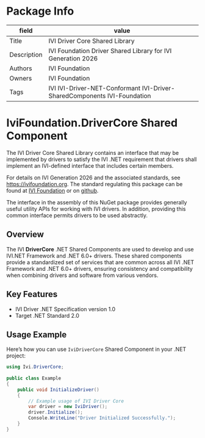 # Package Info

|field   | value |
|---     |  ---  |
|Title   | IVI Driver Core Shared Library |
|Description |IVI Foundation Driver Shared Library for IVI Generation 2026  |
|Authors |  IVI Foundation |
|Owners  | IVI Foundation |
|Tags    | IVI  IVI-Driver-NET-Conformant IVI-Driver-SharedComponents IVI-Foundation |

<!-- Following MD is the README.MD file -->
# IviFoundation.DriverCore Shared Component 

The IVI Driver Core Shared Library contains an interface that may be implemented by drivers to satisfy the IVI .NET requirement that drivers shall implement an IVI-defined interface that includes certain members.

For details on IVI Generation 2026 and the associated standards, see <https://ivifoundation.org>.  The standard regulating this package can be found at [IVI Foundation](https://www.ivifoundation.org/downloads/PostGen2025/IviDriverNet.pdf) or on [github](https://github.com/IviFoundation/IviDrivers/blob/main/IviDriverNet/1.0/Spec/IviDriverNet.md).

The interface in the assembly of this NuGet package provides generally useful utility APIs for working with IVI drivers.  In addition, providing this common interface permits drivers to be used abstractly.

## Overview

The IVI **DriverCore** .NET Shared Components are used to develop and use IVI.NET Framework and .NET 6.0+ drivers. These shared components provide a standardized set of services that are common across all IVI .NET Framework and .NET 6.0+ drivers, ensuring consistency and compatibility when combining drivers and software from various vendors.

## Key Features

- IVI Driver .NET Specification version 1.0
- Target .NET Standard 2.0

## Usage Example

Here’s how you can use `IviDriverCore` Shared Component in your .NET project:

```csharp
using Ivi.DriverCore;
 
public class Example
{
    public void InitializeDriver()
    {
        // Example usage of IVI Driver Core
        var driver = new IviDriver();
        driver.Initialize();
        Console.WriteLine("Driver Initialized Successfully.");
    }
}
```
